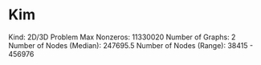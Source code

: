 # Kim

Kind: 2D/3D Problem
Max Nonzeros: 11330020
Number of Graphs: 2
Number of Nodes (Median): 247695.5
Number of Nodes (Range): 38415 - 456976